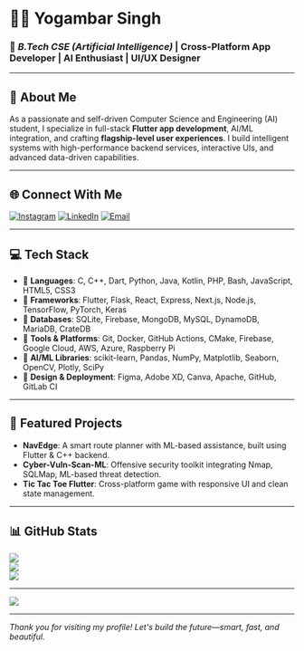# 👨‍💻 Yogambar Singh

### 🎯 *B.Tech CSE (Artificial Intelligence)* | Cross-Platform App Developer | AI Enthusiast | UI/UX Designer

---

## 💫 About Me

As a passionate and self-driven Computer Science and Engineering (AI) student, I specialize in full-stack **Flutter app development**, AI/ML integration, and crafting **flagship-level user experiences**. I build intelligent systems with high-performance backend services, interactive UIs, and advanced data-driven capabilities.

---

## 🌐 Connect With Me

[![Instagram](https://img.shields.io/badge/Instagram-%23E4405F.svg?logo=Instagram&logoColor=white)](https://www.instagram.com/rakeshbisht2480/)
[![LinkedIn](https://img.shields.io/badge/LinkedIn-%230077B5.svg?logo=linkedin&logoColor=white)](https://www.linkedin.com/in/yogambar-singh-b42b5927a)
[![Email](https://img.shields.io/badge/Email-D14836?logo=gmail&logoColor=white)](mailto:yogambarsingh2480@gmail.com)

---

## 💻 Tech Stack

- 🔹 **Languages**: C, C++, Dart, Python, Java, Kotlin, PHP, Bash, JavaScript, HTML5, CSS3  
- 🔹 **Frameworks**: Flutter, Flask, React, Express, Next.js, Node.js, TensorFlow, PyTorch, Keras  
- 🔹 **Databases**: SQLite, Firebase, MongoDB, MySQL, DynamoDB, MariaDB, CrateDB  
- 🔹 **Tools & Platforms**: Git, Docker, GitHub Actions, CMake, Firebase, Google Cloud, AWS, Azure, Raspberry Pi  
- 🔹 **AI/ML Libraries**: scikit-learn, Pandas, NumPy, Matplotlib, Seaborn, OpenCV, Plotly, SciPy  
- 🔹 **Design & Deployment**: Figma, Adobe XD, Canva, Apache, GitHub, GitLab CI  

---

## 🚀 Featured Projects

- **NavEdge**: A smart route planner with ML-based assistance, built using Flutter & C++ backend.  
- **Cyber-Vuln-Scan-ML**: Offensive security toolkit integrating Nmap, SQLMap, ML-based threat detection.  
- **Tic Tac Toe Flutter**: Cross-platform game with responsive UI and clean state management.  

---

## 📊 GitHub Stats

![](https://github-readme-stats.vercel.app/api?username=yogambar&theme=dark&hide_border=false&include_all_commits=true&count_private=true)  
![](https://github-readme-streak-stats.herokuapp.com/?user=yogambar&theme=dark&hide_border=false)  
![](https://github-readme-stats.vercel.app/api/top-langs/?username=yogambar&theme=dark&hide_border=false&layout=compact)

---

[![](https://visitcount.itsvg.in/api?id=yogambar&icon=0&color=0)](https://visitcount.itsvg.in)

---

*Thank you for visiting my profile! Let's build the future—smart, fast, and beautiful.*
